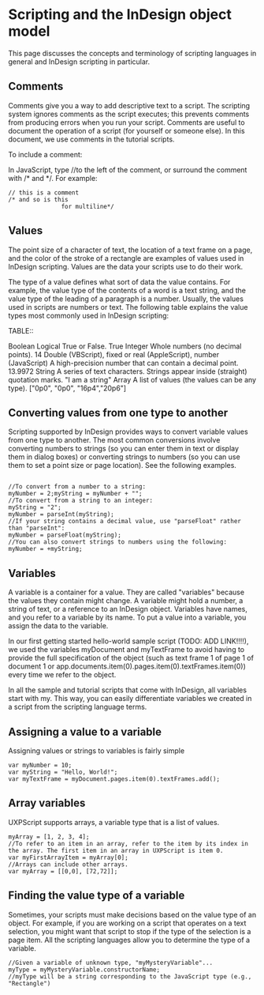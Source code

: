 # Scripting and the InDesign object model
This page discusses the concepts and terminology of scripting languages in general and InDesign scripting in particular.

## Comments

Comments give you a way to add descriptive text to a script. The scripting system ignores comments as the script executes; this prevents comments from producing errors when you run your script. Comments are useful to document the operation of a script (for yourself or someone else). In this document, we use comments in the tutorial scripts.

To include a comment:

In JavaScript, type //to the left of the comment, or surround the comment with /* and */. For example:

```
// this is a comment
/* and so is this
               for multiline*/
```

## Values

The point size of a character of text, the location of a text frame on a page, and the color of the stroke of a rectangle are examples of values used in InDesign scripting. Values are the data your scripts use to do their work.

The type of a value defines what sort of data the value contains. For example, the value type of the contents of a word is a text string, and the value type of the leading of a paragraph is a number. Usually, the values used in scripts are numbers or text. The following table explains the value types most commonly used in InDesign scripting:

TABLE::


Boolean	Logical True or False.	True
Integer	Whole numbers (no decimal points).	14
Double (VBScript),
fixed or real (AppleScript),
number (JavaScript)	A high-precision number that can contain a decimal point.	13.9972
String	A series of text characters. Strings appear inside (straight) quotation marks.	"I am a string"
Array 	A list of values (the values can be any type).	["0p0", "0p0", "16p4","20p6"]

## Converting values from one type to another

Scripting supported by InDesign provides ways to convert variable values from one type to another. The most common conversions involve converting numbers to strings (so you can enter them in text or display them in dialog boxes) or converting strings to numbers (so you can use them to set a point size or page location). See the following examples.

```

//To convert from a number to a string:
myNumber = 2;myString = myNumber + "";
//To convert from a string to an integer:
myString = "2";
myNumber = parseInt(myString);
//If your string contains a decimal value, use "parseFloat" rather than "parseInt":
myNumber = parseFloat(myString);
//You can also convert strings to numbers using the following:
myNumber = +myString;
```

## Variables
A variable is a container for a value. They are called "variables" because the values they contain might change. A variable might hold a number, a string of text, or a reference to an InDesign object. Variables have names, and you refer to a variable by its name. To put a value into a variable, you assign the data to the variable.

In our first getting started hello-world sample script (TODO: ADD LINK!!!!), we used the variables myDocument and myTextFrame to avoid having to provide the full specification of the object (such as text frame 1 of page 1 of document 1 or app.documents.item(0).pages.item(0).textFrames.item(0)) every time we refer to the object.

In all the sample and tutorial scripts that come with InDesign, all variables start with my. This way, you can easily differentiate variables we created in a script from the scripting language terms.

## Assigning a value to a variable
Assigning values or strings to variables is fairly simple

```
var myNumber = 10;
var myString = "Hello, World!";
var myTextFrame = myDocument.pages.item(0).textFrames.add();
```

## Array variables
UXPScript supports arrays,  a variable type that is a list of values. 

```
myArray = [1, 2, 3, 4];
//To refer to an item in an array, refer to the item by its index in the array. The first item in an array in UXPScript is item 0.
var myFirstArrayItem = myArray[0];
//Arrays can include other arrays.
var myArray = [[0,0], [72,72]];
```

## Finding the value type of a variable
Sometimes, your scripts must make decisions based on the value type of an object. For example, if you are working on a script that operates on a text selection, you might want that script to stop if the type of the selection is a page item. All the scripting languages allow you to determine the type of a variable.

```
//Given a variable of unknown type, "myMysteryVariable"...
myType = myMysteryVariable.constructorName;
//myType will be a string corresponding to the JavaScript type (e.g., "Rectangle")
```